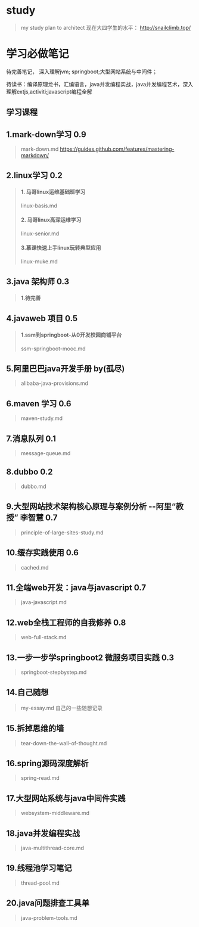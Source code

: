 # study
> my study plan to architect
> 现在大四学生的水平： http://snailclimb.top/
# 学习必做笔记
待完善笔记， 深入理解jvm; springboot;大型网站系统与中间件； 

待读书：编译原理龙书，汇编语言，java并发编程实战，java并发编程艺术，深入理解extjs,activiti;javascript编程全解

## 学习课程

## 1.mark-down学习 0.9
> mark-down.md
https://guides.github.com/features/mastering-markdown/

## 2.linux学习  0.2
> #### 1. 马哥linux运维基础班学习
> linux-basis.md
> #### 2. 马哥linux高深运维学习
> linux-senior.md
> #### 3.慕课快速上手linux玩转典型应用
> linux-muke.md

## 3.java 架构师 0.3
> #### 1.待完善

## 4.javaweb 项目  0.5
> #### 1.ssm到springboot-从0开发校园商铺平台
> ssm-springboot-mooc.md

## 5.阿里巴巴java开发手册 by(孤尽)
> alibaba-java-provisions.md

## 6.maven 学习  0.6
> maven-study.md

## 7.消息队列 0.1
> message-queue.md

## 8.dubbo 0.2
> dubbo.md

## 9.大型网站技术架构核心原理与案例分析  --阿里“教授” 李智慧 0.7
> principle-of-large-sites-study.md

## 10.缓存实践使用 0.6
> cached.md

## 11.全端web开发：java与javascript 0.7
> java-javascript.md

## 12.web全栈工程师的自我修养 0.8
> web-full-stack.md

## 13.一步一步学springboot2 微服务项目实践 0.3
> springboot-stepbystep.md

## 14.自己随想
> my-essay.md 自己的一些随想记录

## 15.拆掉思维的墙
> tear-down-the-wall-of-thought.md

## 16.spring源码深度解析
> spring-read.md

## 17.大型网站系统与java中间件实践
> websystem-middleware.md

## 18.java并发编程实战 
> java-multithread-core.md

## 19.线程池学习笔记 
> thread-pool.md

## 20.java问题排查工具单
> java-problem-tools.md
